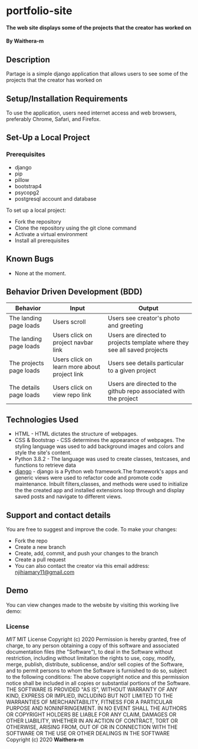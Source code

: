 # portfolio-site
#### The web site displays some of the projects that the creator has worked on 
#### By **Waithera-m**
## Description
Partage is a simple django application that allows users to see some of the projects that the creator has worked on

## Setup/Installation Requirements
To use the application, users need internet access and web browsers, preferably  Chrome, Safari, and Firefox.
## Set-Up a Local Project
### Prerequisites
* django
* pip
* pillow
* bootstrap4
* psycopg2
* postgresql account and database

To set up a local project:
* Fork the repository
* Clone the repository using the git clone command
* Activate a virtual environment
* Install all prerequisites
## Known Bugs
* None at the moment.
## Behavior Driven Development (BDD)


|Behavior                |Input                            |Output                             |
|------------------------|----------------------------------|----------------------------------|
|The landing page loads |Users scroll | Users see creator's photo and greeting|
|The landing page loads|Users click on project navbar link|Users are directed to projects template where they see all saved projects|
|The projects page loads|Users click on learn more about project link |Users see details particular to a given project|
|The details page loads|Users click on view repo link|Users are directed to the github repo associated with the project|
## Technologies Used
* HTML - HTML dictates the structure of webpages.
* CSS & Bootstrap - CSS determines the appearance of webpages. The styling language was used to add background images and colors and style the site's content.
* Python 3.8.2 - The language was used to create classes, testcases, and functions to retrieve data 
* [django](https://www.djangoproject.com/) -  django is a Python web framework.The framework's apps and generic views were used to refactor code and promote code maintenance. Inbuilt filters,classes, and methods were used to initialize the the created app and installed extensions loop through and display saved posts and navigate to different views. 
## Support and contact details
You are free to suggest and improve the code. To make your changes:
* Fork the repo
* Create a new branch
* Create, add, commit, and push your changes to the branch
* Create a pull request
* You can also contact the creator via this email address: njihiamary11@gmail.com
## Demo
You can view changes made to the website by visiting this working live demo: 
### License
*MIT*
MIT License Copyright (c) 2020 Permission is hereby granted, free of charge, to any person obtaining a copy of this software and associated documentation files (the "Software"), to deal in the Software without restriction, including without limitation the rights to use, copy, modify, merge, publish, distribute, sublicense, and/or sell copies of the Software, and to permit persons to whom the Software is furnished to do so, subject to the following conditions: The above copyright notice and this permission notice shall be included in all copies or substantial portions of the Software. THE SOFTWARE IS PROVIDED "AS IS", WITHOUT WARRANTY OF ANY KIND, EXPRESS OR IMPLIED, INCLUDING BUT NOT LIMITED TO THE WARRANTIES OF MERCHANTABILITY, FITNESS FOR A PARTICULAR PURPOSE AND NONINFRINGEMENT. IN NO EVENT SHALL THE AUTHORS OR COPYRIGHT HOLDERS BE LIABLE FOR ANY CLAIM, DAMAGES OR OTHER LIABILITY, WHETHER IN AN ACTION OF CONTRACT, TORT OR OTHERWISE, ARISING FROM, OUT OF OR IN CONNECTION WITH THE SOFTWARE OR THE USE OR OTHER DEALINGS IN THE SOFTWARE
Copyright (c) 2020 **Waithera-m**